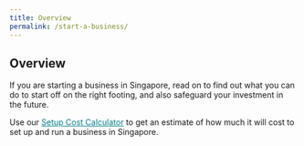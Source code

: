 ```yaml
---
title: Overview
permalink: /start-a-business/
---
```


## Overview

If you are starting a business in Singapore, read on to find out what you can do to start off on the right footing, and also safeguard your investment in the future.

Use our <a href="https://www.edb.gov.sg/en/setting-up-in-singapore/setup-cost-calculator.html" target="_blank" style="color:#037e8a">Setup Cost Calculator</a> to get an estimate of how much it will cost to set up and run a business in Singapore.

